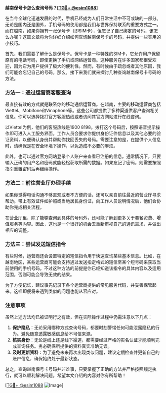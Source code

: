 **越南保号卡怎么查询号码？[[TG💪+ @esim1088](https://t.me/s/esim1088)]**

在当今全球化迅速发展的时代，手机已经成为人们日常生活中不可或缺的一部分。无论是国内还是国外，手机号码的使用都是我们与世界保持联系的重要方式之一。而在越南，如果你拥有一张保号卡（即SIM卡），但忘记了自己绑定的号码，该怎么办呢？这篇文章将为你详细介绍如何查询越南保号卡的号码，并提供一些实用的小技巧。

首先，我们需要了解什么是保号卡。保号卡是一种特殊的SIM卡，它允许用户保留原有的电话号码，即使更换了手机或网络运营商。这种服务在许多国家都很受欢迎，因为它为用户提供了极大的便利性。然而，有时候由于疏忽或者其他原因，我们可能会忘记自己的号码。那么，接下来我们就来探讨几种查询越南保号卡号码的方法。

### 方法一：通过运营商客服查询

最直接有效的方式就是联系你的移动通信运营商。在越南，主要的移动运营商包括Viettel、Mobifone和Vinaphone等。这些公司都提供了多种渠道供客户查询相关信息。你可以选择拨打官方客服热线或者访问其官方网站进行在线咨询。

以Viettel为例，他们的客服热线是1900 8198。拨打这个号码后，按照语音提示操作即可进入人工服务界面。工作人员会要求你提供身份证件信息以及其他必要的验证资料，以便确认身份并帮助你找回丢失的号码。需要注意的是，在提供个人信息时，请确保是在安全环境下操作，以免造成不必要的麻烦。

此外，也可以通过官方网站登录个人账户来查看已注册的信息。通常情况下，只要输入正确的用户名和密码就能轻松获取所需的数据。如果忘记了密码，则需要按照指引重置密码后再继续操作。

### 方法二：前往营业厅办理手续

如果你觉得电话沟通不够直观或者不方便的话，还可以亲自前往最近的营业厅寻求帮助。带上有效证件如护照或当地居民身份证，向工作人员说明情况后，他们会协助你完成相关流程。

在营业厅里，除了能够查询到具体的号码外，还可能了解到更多关于套餐资费、增值服务等内容。因此，这也是一个很好的机会去重新审视自己的通讯需求，并做出相应的调整。

### 方法三：尝试发送短信指令

有些时候，运营商还会设置特定的短信指令用于快速查询某些基本信息。比如，在越南地区，某些运营商可能会支持通过发送指定格式的短信至某个短号码来获取当前使用的手机号码。不过这种方法的前提是你已经知道该指令的具体内容以及适用范围，否则可能会导致无效的结果。

为了方便记忆，建议事先记录下各个运营商提供的常见服务代码，并妥善保管起来。这样即便将来遇到类似的问题也能从容应对。

### 注意事项

虽然上述方法均已被证明行之有效，但在实际操作过程中仍需注意以下几点：

1. **保护隐私**：无论采用哪种方式查询号码，都要时刻警惕任何可能泄露隐私的行为。避免随意透露敏感信息给不可信来源。
2. **核实身份**：无论是线上还是线下渠道，都需要经过严格的实名认证才能顺利完成查询任务。务必确保所提供的资料真实准确无误。
3. **及时更新资料**：为了避免未来再次出现类似问题，建议定期检查并更新自己的账户信息，确保始终处于最新状态。

总之，查询越南保号卡号码并非难事，只要掌握了正确的方法并严格按照规定执行，就可以顺利解决问题。希望本文介绍的内容对你有所帮助！

[[TG💪+ @esim1088](https://t.me/s/esim1088) ![Image](https://i.postimg.cc/4NQfJmqS/Snipaste-2025-05-13-00-14-12.png)]